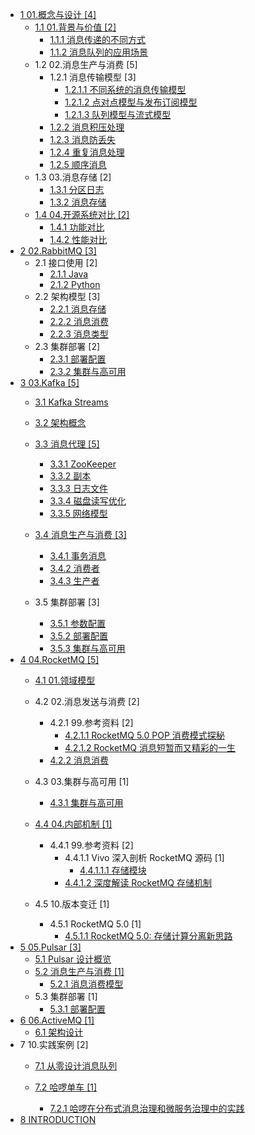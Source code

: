   - [1 01.概念与设计 [4]](/01.概念与设计/README.md)
    - [1.1 01.背景与价值 [2]](/01.概念与设计/01.背景与价值/README.md)
      - [1.1.1 消息传递的不同方式](/01.概念与设计/01.背景与价值/消息传递的不同方式.md)
      - [1.1.2 消息队列的应用场景](/01.概念与设计/01.背景与价值/消息队列的应用场景.md)
    - 1.2 02.消息生产与消费 [5]
      - 1.2.1 消息传输模型 [3]
        - [1.2.1.1 不同系统的消息传输模型](/01.概念与设计/02.消息生产与消费/消息传输模型/不同系统的消息传输模型.md)
        - [1.2.1.2 点对点模型与发布订阅模型](/01.概念与设计/02.消息生产与消费/消息传输模型/点对点模型与发布订阅模型.md)
        - [1.2.1.3 队列模型与流式模型](/01.概念与设计/02.消息生产与消费/消息传输模型/队列模型与流式模型.md)
      - [1.2.2 消息积压处理](/01.概念与设计/02.消息生产与消费/消息积压处理.md)
      - [1.2.3 消息防丢失](/01.概念与设计/02.消息生产与消费/消息防丢失.md)
      - [1.2.4 重复消息处理](/01.概念与设计/02.消息生产与消费/重复消息处理.md)
      - [1.2.5 顺序消息](/01.概念与设计/02.消息生产与消费/顺序消息.md)
    - 1.3 03.消息存储 [2]
      - [1.3.1 分区日志](/01.概念与设计/03.消息存储/分区日志.md)
      - [1.3.2 消息存储](/01.概念与设计/03.消息存储/消息存储.md)
    - [1.4 04.开源系统对比 [2]](/01.概念与设计/04.开源系统对比/README.md)
      - [1.4.1 功能对比](/01.概念与设计/04.开源系统对比/功能对比.md)
      - [1.4.2 性能对比](/01.概念与设计/04.开源系统对比/性能对比.md)
  - [2 02.RabbitMQ [3]](/02.RabbitMQ/README.md)
    - 2.1 接口使用 [2]
      - [2.1.1 Java](/02.RabbitMQ/接口使用/Java.md)
      - [2.1.2 Python](/02.RabbitMQ/接口使用/Python.md)
    - 2.2 架构模型 [3]
      - [2.2.1 消息存储](/02.RabbitMQ/架构模型/消息存储.md)
      - [2.2.2 消息消费](/02.RabbitMQ/架构模型/消息消费.md)
      - [2.2.3 消息类型](/02.RabbitMQ/架构模型/消息类型.md)
    - 2.3 集群部署 [2]
      - [2.3.1 部署配置](/02.RabbitMQ/集群部署/部署配置.md)
      - [2.3.2 集群与高可用](/02.RabbitMQ/集群部署/集群与高可用.md)
  - [3 03.Kafka [5]](/03.Kafka/README.md)
    - [3.1 Kafka Streams](/03.Kafka/Kafka%20Streams/README.md)
      
    - [3.2 架构概念](/03.Kafka/架构概念.md)
    - [3.3 消息代理 [5]](/03.Kafka/消息代理/README.md)
      - [3.3.1 ZooKeeper](/03.Kafka/消息代理/ZooKeeper.md)
      - [3.3.2 副本](/03.Kafka/消息代理/副本.md)
      - [3.3.3 日志文件](/03.Kafka/消息代理/日志文件.md)
      - [3.3.4 磁盘读写优化](/03.Kafka/消息代理/磁盘读写优化.md)
      - [3.3.5 网络模型](/03.Kafka/消息代理/网络模型.md)
    - [3.4 消息生产与消费 [3]](/03.Kafka/消息生产与消费/README.md)
      - [3.4.1 事务消息](/03.Kafka/消息生产与消费/事务消息.md)
      - [3.4.2 消费者](/03.Kafka/消息生产与消费/消费者.md)
      - [3.4.3 生产者](/03.Kafka/消息生产与消费/生产者.md)
    - 3.5 集群部署 [3]
      - [3.5.1 参数配置](/03.Kafka/集群部署/参数配置.md)
      - [3.5.2 部署配置](/03.Kafka/集群部署/部署配置.md)
      - [3.5.3 集群与高可用](/03.Kafka/集群部署/集群与高可用.md)
  - [4 04.RocketMQ [5]](/04.RocketMQ/README.md)
    - [4.1 01.领域模型](/04.RocketMQ/01.领域模型/README.md)
      
    - 4.2 02.消息发送与消费 [2]
      - 4.2.1 99.参考资料 [2]
        - [4.2.1.1 RocketMQ 5.0 POP 消费模式探秘](/04.RocketMQ/02.消息发送与消费/99.参考资料/2021-RocketMQ%205.0%20POP%20消费模式探秘.md)
        - [4.2.1.2 RocketMQ 消息短暂而又精彩的一生](/04.RocketMQ/02.消息发送与消费/99.参考资料/2023-RocketMQ%20消息短暂而又精彩的一生.md)
      - [4.2.2 消息消费](/04.RocketMQ/02.消息发送与消费/消息消费.md)
    - 4.3 03.集群与高可用 [1]
      - [4.3.1 集群与高可用](/04.RocketMQ/03.集群与高可用/集群与高可用.md)
    - [4.4 04.内部机制 [1]](/04.RocketMQ/04.内部机制/README.md)
      - 4.4.1 99.参考资料 [2]
        - 4.4.1.1 Vivo 深入剖析 RocketMQ 源码 [1]
          - [4.4.1.1.1 存储模块](/04.RocketMQ/04.内部机制/99.参考资料/2021-Vivo-深入剖析%20RocketMQ%20源码/存储模块.md)
        - [4.4.1.2 深度解读 RocketMQ 存储机制](/04.RocketMQ/04.内部机制/99.参考资料/2022-深度解读%20RocketMQ%20存储机制.md)
    - 4.5 10.版本变迁 [1]
      - 4.5.1 RocketMQ 5.0 [1]
        - [4.5.1.1 RocketMQ 5.0: 存储计算分离新思路](/04.RocketMQ/10.版本变迁/RocketMQ%205.0/2022-RocketMQ%205.0:%20存储计算分离新思路.md)
  - [5 05.Pulsar [3]](/05.Pulsar/README.md)
    - [5.1 Pulsar 设计概览](/05.Pulsar/Pulsar%20设计概览.md)
    - [5.2 消息生产与消费 [1]](/05.Pulsar/消息生产与消费/README.md)
      - [5.2.1 消息消费模型](/05.Pulsar/消息生产与消费/消息消费模型.md)
    - 5.3 集群部署 [1]
      - [5.3.1 部署配置](/05.Pulsar/集群部署/部署配置.md)
  - [6 06.ActiveMQ [1]](/06.ActiveMQ/README.md)
    - [6.1 架构设计](/06.ActiveMQ/架构设计.md)
  - 7 10.实践案例 [2]
    - [7.1 从零设计消息队列](/10.实践案例/从零设计消息队列/README.md)
      
    - [7.2 哈啰单车 [1]](/10.实践案例/哈啰单车/README.md)
      - [7.2.1 哈啰在分布式消息治理和微服务治理中的实践](/10.实践案例/哈啰单车/2021-哈啰在分布式消息治理和微服务治理中的实践.md)
  - [8 INTRODUCTION](/INTRODUCTION.md)